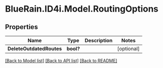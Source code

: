 # BlueRain.ID4i.Model.RoutingOptions
## Properties

Name | Type | Description | Notes
------------ | ------------- | ------------- | -------------
**DeleteOutdatedRoutes** | **bool?** |  | [optional] 

[[Back to Model list]](../README.md#documentation-for-models) [[Back to API list]](../README.md#documentation-for-api-endpoints) [[Back to README]](../README.md)


